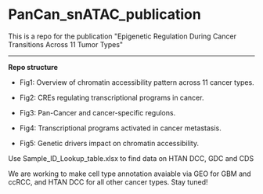 # PanCan_snATAC_publication

This is a repo for the publication "Epigenetic Regulation During Cancer Transitions Across 11 Tumor Types"

---

**Repo structure**

* Fig1: Overview of chromatin accessibility pattern across 11 cancer types.


* Fig2: CREs regulating transcriptional programs in cancer.


* Fig3: Pan-Cancer and cancer-specific regulons.


* Fig4: Transcriptional programs activated in cancer metastasis.


* Fig5: Genetic drivers impact on chromatin accessibility.
  
Use Sample_ID_Lookup_table.xlsx to find data on HTAN DCC, GDC and CDS

We are working to make cell type annotation avaiable via GEO for GBM and ccRCC, and HTAN DCC for all other cancer types. Stay tuned!
